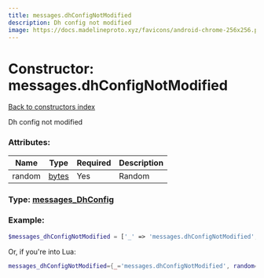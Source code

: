 ```yaml
---
title: messages.dhConfigNotModified
description: Dh config not modified
image: https://docs.madelineproto.xyz/favicons/android-chrome-256x256.png
---
```

# Constructor: messages.dhConfigNotModified  
[Back to constructors index](index.md)



Dh config not modified

### Attributes:

| Name     |    Type       | Required | Description |
|----------|---------------|----------|-------------|
|random|[bytes](../types/bytes.md) | Yes|Random|



### Type: [messages\_DhConfig](../types/messages_DhConfig.md)


### Example:

```php
$messages_dhConfigNotModified = ['_' => 'messages.dhConfigNotModified', 'random' => 'bytes'];
```  


Or, if you're into Lua:

```lua
messages_dhConfigNotModified={_='messages.dhConfigNotModified', random='bytes'}

```



